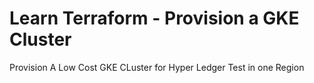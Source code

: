 # Learn Terraform - Provision a GKE Cluster

Provision A Low Cost GKE CLuster for Hyper Ledger Test in one Region

